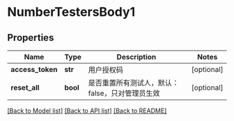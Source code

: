 # NumberTestersBody1

## Properties
Name | Type | Description | Notes
------------ | ------------- | ------------- | -------------
**access_token** | **str** | 用户授权码 | [optional] 
**reset_all** | **bool** | 是否重置所有测试人，默认：false，只对管理员生效 | [optional] 

[[Back to Model list]](../README.md#documentation-for-models) [[Back to API list]](../README.md#documentation-for-api-endpoints) [[Back to README]](../README.md)


